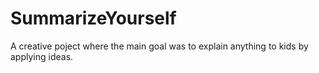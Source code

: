 # SummarizeYourself
A creative poject where the main goal was to explain anything to kids by applying ideas.
